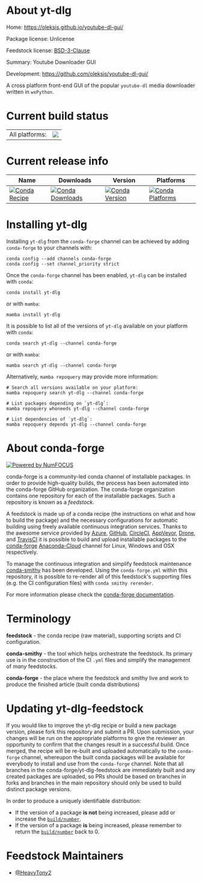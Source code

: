 About yt-dlg
============

Home: https://oleksis.github.io/youtube-dl-gui/

Package license: Unlicense

Feedstock license: [BSD-3-Clause](https://github.com/conda-forge/yt-dlg-feedstock/blob/main/LICENSE.txt)

Summary: Youtube Downloader GUI

Development: https://github.com/oleksis/youtube-dl-gui/

A cross platform front-end GUI of the popular `youtube-dl` media downloader written in `wxPython`.


Current build status
====================


<table><tr><td>All platforms:</td>
    <td>
      <a href="https://dev.azure.com/conda-forge/feedstock-builds/_build/latest?definitionId=16104&branchName=main">
        <img src="https://dev.azure.com/conda-forge/feedstock-builds/_apis/build/status/yt-dlg-feedstock?branchName=main">
      </a>
    </td>
  </tr>
</table>

Current release info
====================

| Name | Downloads | Version | Platforms |
| --- | --- | --- | --- |
| [![Conda Recipe](https://img.shields.io/badge/recipe-yt--dlg-green.svg)](https://anaconda.org/conda-forge/yt-dlg) | [![Conda Downloads](https://img.shields.io/conda/dn/conda-forge/yt-dlg.svg)](https://anaconda.org/conda-forge/yt-dlg) | [![Conda Version](https://img.shields.io/conda/vn/conda-forge/yt-dlg.svg)](https://anaconda.org/conda-forge/yt-dlg) | [![Conda Platforms](https://img.shields.io/conda/pn/conda-forge/yt-dlg.svg)](https://anaconda.org/conda-forge/yt-dlg) |

Installing yt-dlg
=================

Installing `yt-dlg` from the `conda-forge` channel can be achieved by adding `conda-forge` to your channels with:

```
conda config --add channels conda-forge
conda config --set channel_priority strict
```

Once the `conda-forge` channel has been enabled, `yt-dlg` can be installed with `conda`:

```
conda install yt-dlg
```

or with `mamba`:

```
mamba install yt-dlg
```

It is possible to list all of the versions of `yt-dlg` available on your platform with `conda`:

```
conda search yt-dlg --channel conda-forge
```

or with `mamba`:

```
mamba search yt-dlg --channel conda-forge
```

Alternatively, `mamba repoquery` may provide more information:

```
# Search all versions available on your platform:
mamba repoquery search yt-dlg --channel conda-forge

# List packages depending on `yt-dlg`:
mamba repoquery whoneeds yt-dlg --channel conda-forge

# List dependencies of `yt-dlg`:
mamba repoquery depends yt-dlg --channel conda-forge
```


About conda-forge
=================

[![Powered by
NumFOCUS](https://img.shields.io/badge/powered%20by-NumFOCUS-orange.svg?style=flat&colorA=E1523D&colorB=007D8A)](https://numfocus.org)

conda-forge is a community-led conda channel of installable packages.
In order to provide high-quality builds, the process has been automated into the
conda-forge GitHub organization. The conda-forge organization contains one repository
for each of the installable packages. Such a repository is known as a *feedstock*.

A feedstock is made up of a conda recipe (the instructions on what and how to build
the package) and the necessary configurations for automatic building using freely
available continuous integration services. Thanks to the awesome service provided by
[Azure](https://azure.microsoft.com/en-us/services/devops/), [GitHub](https://github.com/),
[CircleCI](https://circleci.com/), [AppVeyor](https://www.appveyor.com/),
[Drone](https://cloud.drone.io/welcome), and [TravisCI](https://travis-ci.com/)
it is possible to build and upload installable packages to the
[conda-forge](https://anaconda.org/conda-forge) [Anaconda-Cloud](https://anaconda.org/)
channel for Linux, Windows and OSX respectively.

To manage the continuous integration and simplify feedstock maintenance
[conda-smithy](https://github.com/conda-forge/conda-smithy) has been developed.
Using the ``conda-forge.yml`` within this repository, it is possible to re-render all of
this feedstock's supporting files (e.g. the CI configuration files) with ``conda smithy rerender``.

For more information please check the [conda-forge documentation](https://conda-forge.org/docs/).

Terminology
===========

**feedstock** - the conda recipe (raw material), supporting scripts and CI configuration.

**conda-smithy** - the tool which helps orchestrate the feedstock.
                   Its primary use is in the construction of the CI ``.yml`` files
                   and simplify the management of *many* feedstocks.

**conda-forge** - the place where the feedstock and smithy live and work to
                  produce the finished article (built conda distributions)


Updating yt-dlg-feedstock
=========================

If you would like to improve the yt-dlg recipe or build a new
package version, please fork this repository and submit a PR. Upon submission,
your changes will be run on the appropriate platforms to give the reviewer an
opportunity to confirm that the changes result in a successful build. Once
merged, the recipe will be re-built and uploaded automatically to the
`conda-forge` channel, whereupon the built conda packages will be available for
everybody to install and use from the `conda-forge` channel.
Note that all branches in the conda-forge/yt-dlg-feedstock are
immediately built and any created packages are uploaded, so PRs should be based
on branches in forks and branches in the main repository should only be used to
build distinct package versions.

In order to produce a uniquely identifiable distribution:
 * If the version of a package **is not** being increased, please add or increase
   the [``build/number``](https://docs.conda.io/projects/conda-build/en/latest/resources/define-metadata.html#build-number-and-string).
 * If the version of a package **is** being increased, please remember to return
   the [``build/number``](https://docs.conda.io/projects/conda-build/en/latest/resources/define-metadata.html#build-number-and-string)
   back to 0.

Feedstock Maintainers
=====================

* [@HeavyTony2](https://github.com/HeavyTony2/)

